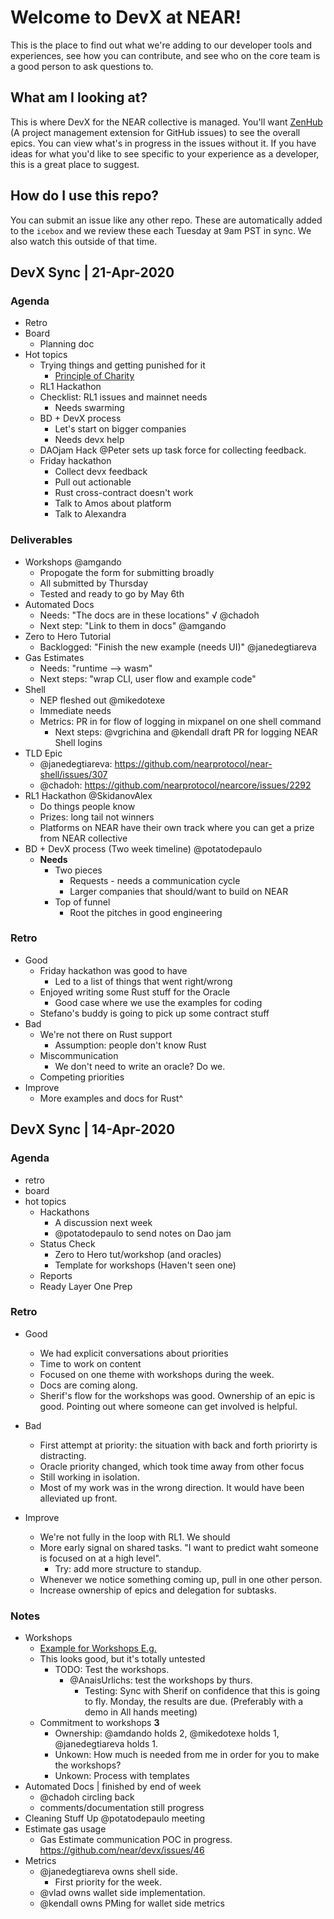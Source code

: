 # Welcome to DevX at NEAR!

This is the place to find out what we're adding to our developer tools and experiences, see how you can contribute, and see who on the core team is a good person to ask questions to.

## What am I looking at?

This is where DevX for the NEAR collective is managed. You'll want [ZenHub](https://www.zenhub.com/) (A project management extension for GitHub issues) to see the overall epics. You can view what's in progress in the issues without it. If you have ideas for what you'd like to see specific to your experience as a developer, this is a great place to suggest.

## How do I use this repo?

You can submit an issue like any other repo. These are automatically added to the `icebox` and we review these each Tuesday at 9am PST in sync. We also watch this outside of that time.

## DevX Sync | 21-Apr-2020

### Agenda

* Retro
* Board
  * Planning doc
* Hot topics
  * Trying things and getting punished for it
    * [Principle of Charity](https://en.wikipedia.org/wiki/Principle_of_charity)
  * RL1 Hackathon
  * Checklist: RL1 issues and mainnet needs
    * Needs swarming
  * BD + DevX process
    * Let's start on bigger companies
    * Needs devx help
  * DAOjam Hack @Peter sets up task force for collecting feedback.
  * Friday hackathon
    * Collect devx feedback
    * Pull out actionable
    * Rust cross-contract doesn't work
    * Talk to Amos about platform
    * Talk to Alexandra

### Deliverables

* Workshops @amgando
  * Propogate the form for submitting broadly
  * All submitted by Thursday
  * Tested and ready to go by May 6th
* Automated Docs
  * Needs: "The docs are in these locations" √ @chadoh
  * Next step: "Link to them in docs" @amgando
* Zero to Hero Tutorial
  * Backlogged: "Finish the new example (needs UI)" @janedegtiareva
* Gas Estimates
  * Needs: "runtime --> wasm"
  * Next steps: "wrap CLI, user flow and example code"
* Shell 
  * NEP fleshed out @mikedotexe
  * Immediate needs
  * Metrics: PR in for flow of logging in mixpanel on one shell command
    * Next steps: @vgrichina and @kendall draft PR for logging NEAR Shell logins
* TLD Epic
  * @janedegtiareva: https://github.com/nearprotocol/near-shell/issues/307
  * @chadoh: https://github.com/nearprotocol/nearcore/issues/2292
* RL1 Hackathon @SkidanovAlex
  * Do things people know
  * Prizes: long tail not winners
  * Platforms on NEAR have their own track where you can get a prize from NEAR collective
* BD + DevX process (Two week timeline) @potatodepaulo
  * **Needs**
    * Two pieces
      * Requests - needs a communication cycle
      * Larger companies that should/want to build on NEAR
    * Top of funnel
      * Root the pitches in good engineering

### Retro

* Good
  * Friday hackathon was good to have
    * Led to a list of things that went right/wrong
  * Enjoyed writing some Rust stuff for the Oracle
    * Good case where we use the examples for coding
  * Stefano's buddy is going to pick up some contract stuff
* Bad
  * We're not there on Rust support
    * Assumption: people don't know Rust
  * Miscommunication
    * We don't need to write an oracle? Do we.
  * Competing priorities
* Improve
  * More examples and docs for Rust^

## DevX Sync | 14-Apr-2020

### Agenda

* retro
* board
* hot topics
  * Hackathons
    * A discussion next week
    * @potatodepaulo to send notes on Dao jam
  * Status Check
    * Zero to Hero tut/workshop (and oracles)
    * Template for workshops (Haven't seen one)
  * Reports
  * Ready Layer One Prep

### Retro

* Good
  * We had explicit conversations about priorities
  * Time to work on content
  * Focused on one theme with workshops during the week.
  * Docs are coming along.
  * Sherif's flow for the workshops was good. Ownership of an epic is good. Pointing out where someone can get involved is helpful.

* Bad
  * First attempt at priority: the situation with back and forth priorirty is distracting.
  * Oracle priority changed, which took time away from other focus
  * Still working in isolation.
  * Most of my work was in the wrong direction. It would have been alleviated up front.

* Improve
  * We're not fully in the loop with RL1. We should
  * More early signal on shared tasks. "I want to predict waht someone is focused on at a high level".
    * Try: add more structure to standup.
  * Whenever we notice something coming up, pull in one other person.
  * Increase ownership of epics and delegation for subtasks.

### Notes

* Workshops
  * [Example for Workshops E.g. ](https://docs.google.com/document/d/1yfj_VkJa4uoUCK9SKglL29b32a47grlYuaT6JiHg7jo/edit#heading=h.4ic8dx4l8lvo)
  * This looks good, but it's totally untested
    * TODO: Test the workshops.
      * @AnaisUrlichs: test the workshops by thurs.
        * Testing: Sync with Sherif on confidence that this is going to fly. Monday, the results are due. (Preferably with a demo in All hands meeting)
  * Commitment to workshops **3**
    * Ownership: @amdando holds 2, @mikedotexe holds 1, @janedegtiareva holds 1.
    * Unkown: How much is needed from me in order for you to make the workshops?
    * Unkown: Process with templates
* Automated Docs | finished by end of week
  * @chadoh circling back
  * comments/documentation still progress
* Cleaning Stuff Up @potatodepaulo meeting
* Estimate gas usage
  * Gas Estimate communication POC in progress. https://github.com/near/devx/issues/46
* Metrics
  * @janedegtiareva owns shell side.
    * First priority for the week.
  * @vlad owns wallet side implementation.
  * @kendall owns PMing for wallet side metrics
